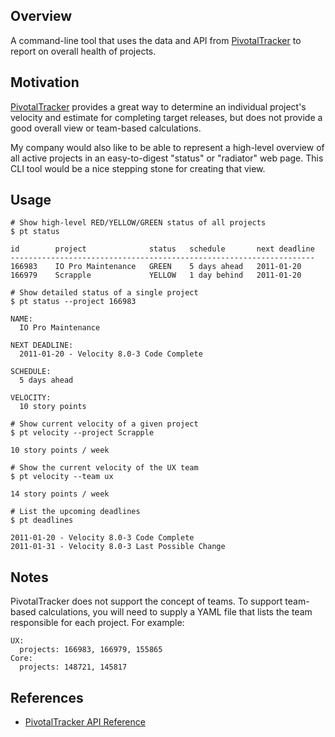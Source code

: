 ## Overview

A command-line tool that uses the data and API from [PivotalTracker](http://pivotaltracker.com) to report on overall health of projects.

## Motivation

[PivotalTracker](http://pivotaltracker.com) provides a great way to determine an individual project's velocity and estimate for completing target releases, but does not provide a good overall view or team-based calculations.

My company would also like to be able to represent a high-level overview of all active projects in an easy-to-digest "status" or "radiator" web page. This CLI tool would be a nice stepping stone for creating that view.

## Usage

    # Show high-level RED/YELLOW/GREEN status of all projects
    $ pt status

    id        project              status   schedule       next deadline
    --------------------------------------------------------------------
    166983    IO Pro Maintenance   GREEN    5 days ahead   2011-01-20
    166979    Scrapple             YELLOW   1 day behind   2011-01-20

    # Show detailed status of a single project
    $ pt status --project 166983

    NAME:
      IO Pro Maintenance

    NEXT DEADLINE:
      2011-01-20 - Velocity 8.0-3 Code Complete

    SCHEDULE:
      5 days ahead

    VELOCITY:
      10 story points

    # Show current velocity of a given project
    $ pt velocity --project Scrapple

    10 story points / week

    # Show the current velocity of the UX team
    $ pt velocity --team ux

    14 story points / week

    # List the upcoming deadlines
    $ pt deadlines

    2011-01-20 - Velocity 8.0-3 Code Complete
    2011-01-31 - Velocity 8.0-3 Last Possible Change

## Notes

PivotalTracker does not support the concept of teams. To support team-based calculations, you will need to supply a YAML file that lists the team responsible for each project. For example:

    UX:
      projects: 166983, 166979, 155865
    Core:
      projects: 148721, 145817

## References

* [PivotalTracker API Reference]([https://www.pivotaltracker.com/help/api?version=v3)